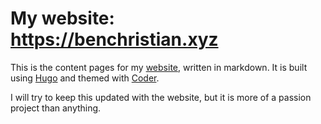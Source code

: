 # My website: https://benchristian.xyz

This is the content pages for my [website](https://benchristian.xyz), written in markdown.
It is built using [Hugo](https://gohugo.io/) and themed with [Coder](https://themes.gohugo.io/themes/hugo-coder/).

I will try to keep this updated with the website, but it is more of a passion project than anything.
